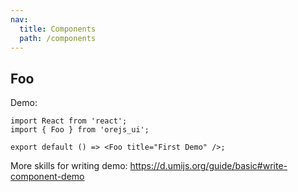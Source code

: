 ```yaml
---
nav:
  title: Components
  path: /components
---
```


## Foo

Demo:

```tsx
import React from 'react';
import { Foo } from 'orejs_ui';

export default () => <Foo title="First Demo" />;
```

More skills for writing demo: https://d.umijs.org/guide/basic#write-component-demo
